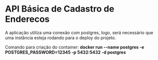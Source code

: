 # API Básica de Cadastro de Enderecos
A aplicação utiliza uma conexão com postgres, logo, será necessário que uma instância esteja rodando para o deploy do projeto.

Comando para criação do container: **docker run --name postgres -e POSTGRES_PASSWORD=12345 -p 5432:5432 -d postgres**